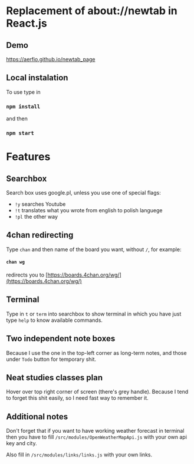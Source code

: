# Replacement of about://newtab in React.js
## Demo
https://aerfio.github.io/newtab_page
## Local instalation
To use type in
### `npm install`
and then
### `npm start`

# Features

## Searchbox

Search box uses google.pl, unless you use one of special flags:
* `!y` searches Youtube
* `!t` translates what you wrote from english to polish languege
* `!pl` the other way

## 4chan redirecting

Type `chan` and then name of the board you want, without `/`, for example:

#### `chan wg` 

redirects you to [https://boards.4chan.org/wg/](https://boards.4chan.org/wg/)

## Terminal

Type in `t` or `term` into searchbox to show terminal in which you have just type `help` to know available commands. 

## Two independent note boxes

Because I use the one in the top-left corner as long-term notes, and those under `Todo` button for temporary shit.

## Neat studies classes plan

Hover over top right corner of screen (there's grey handle). Because I tend to forget this shit easily, so I need fast way to remember it.

## Additional notes

Don't forget that if you want to have working weather forecast in terminal then you have to fill `/src/modules/OpenWeatherMapApi.js` with your own api key and city.

Also fill in `/src/modules/links/links.js` with your own links.
